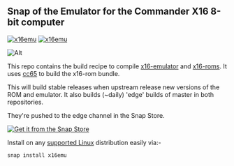 
## Snap of the Emulator for the Commander X16 8-bit computer

[![x16emu](https://snapcraft.io/x16emu/badge.svg)](https://snapcraft.io/x16emu)
[![x16emu](https://snapcraft.io/x16emu/trending.svg?name=0)](https://snapcraft.io/x16emu)

![Alt](https://repobeats.axiom.co/api/embed/7b0554a87a4e6433609ffe1fdde7f6a85b598f2f.svg "Repobeats analytics image")

This repo contains the build recipe to compile [x16-emulator](https://github.com/x16community/x16-emulator) and [x16-roms](https://github.com/commanderx16/x16-rom.git). It uses [cc65](https://github.com/cc65/cc65) to build the x16-rom bundle.

This will build stable releases when upstream release new versions of the ROM and emulator. It also builds (~daily) 'edge' builds of master in both repositories. 

They're pushed to the edge channel in the Snap Store. 

[![Get it from the Snap Store](https://snapcraft.io/static/images/badges/en/snap-store-black.svg)](https://snapcraft.io/x16emu)

Install on any [supported Linux](https://snapcraft.io/docs/installing-snapd) distribution easily via:-

`snap install x16emu`



